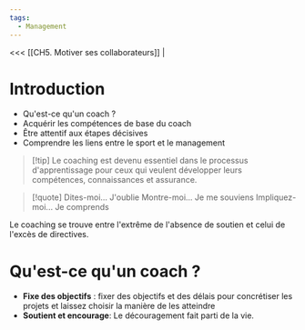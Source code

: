 ```yaml
---
tags:
  - Management
---
```

<<< [[CH5. Motiver ses collaborateurs]] |

# Introduction
- Qu'est-ce qu'un coach ?
- Acquérir les compétences de base du coach
- Être attentif aux étapes décisives
- Comprendre les liens entre le sport et le management
> [!tip] Le coaching est devenu essentiel dans le processus d'apprentissage pour ceux qui veulent développer leurs compétences, connaissances et assurance.

> [!quote] 
> Dites-moi... J'oublie
> Montre-moi... Je me souviens
> Impliquez-moi... Je comprends

Le coaching se trouve entre l'extrême de l'absence de soutien et celui de l'excès de directives.

# Qu'est-ce qu'un coach ?
- **Fixe des objectifs** : fixer des objectifs et des délais pour concrétiser les projets et laissez choisir la manière de les atteindre
- **Soutient et encourage**: Le découragement fait parti de la vie.
